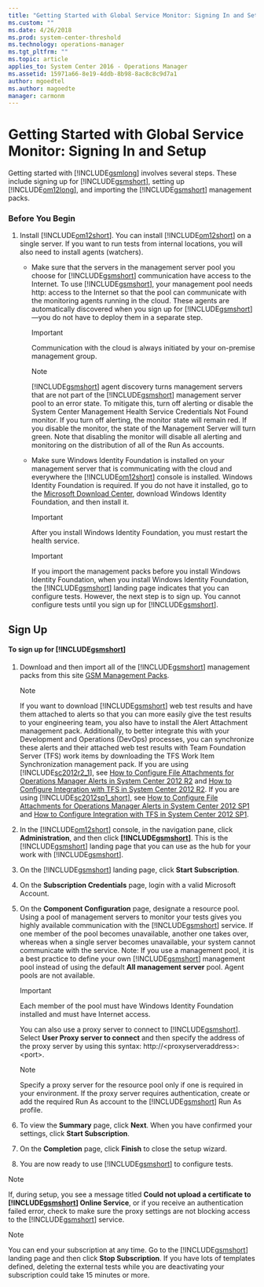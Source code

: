 ```yaml
---
title: "Getting Started with Global Service Monitor: Signing In and Setup | Microsoft Docs"
ms.custom: ""
ms.date: 4/26/2018
ms.prod: system-center-threshold
ms.technology: operations-manager
ms.tgt_pltfrm: ""
ms.topic: article
applies_to: System Center 2016 - Operations Manager
ms.assetid: 15971a66-8e19-4ddb-8b98-8ac8c8c9d7a1
author: mgoedtel
ms.author: magoedte
manager: carmonm
---
```

# Getting Started with Global Service Monitor: Signing In and Setup
Getting started with [!INCLUDE[gsmlong](../includes/gsmlong-md.md)] involves several steps. These include signing up for [!INCLUDE[gsmshort](../includes/gsmshort-md.md)], setting up [!INCLUDE[om12long](../includes/om12long-md.md)], and importing the [!INCLUDE[gsmshort](../includes/gsmshort-md.md)] management packs.  
  
### Before You Begin  
  
1.  Install [!INCLUDE[om12short](../includes/om12short-md.md)]. You can install [!INCLUDE[om12short](../includes/om12short-md.md)] on a single server. If you want to run tests from internal locations, you will also need to install agents (watchers).  
  
    -   Make sure that the servers in the management server pool you choose for [!INCLUDE[gsmshort](../includes/gsmshort-md.md)] communication have access to the Internet. To use [!INCLUDE[gsmshort](../includes/gsmshort-md.md)], your management pool needs http: access to the Internet so that the pool can communicate with the monitoring agents running in the cloud. These agents are automatically discovered when you sign up for [!INCLUDE[gsmshort](../includes/gsmshort-md.md)]—you do not have to deploy them in a separate step.  
  
        > [!IMPORTANT]
        >  Communication with the cloud is always initiated by your on-premise management group.  
  
        > [!NOTE]
        >  [!INCLUDE[gsmshort](../includes/gsmshort-md.md)] agent discovery turns management servers that are not part of the [!INCLUDE[gsmshort](../includes/gsmshort-md.md)] management server pool to an error state. To mitigate this, turn off alerting or disable the System Center Management Health Service Credentials Not Found monitor. If you turn off alerting, the monitor state will remain red. If you disable the monitor, the state of the Management Server will turn green. Note that disabling the monitor will disable all alerting and monitoring on the distribution of all of the Run As accounts.  
  
    -   Make sure Windows Identity Foundation is installed on your management server that is communicating with the cloud and everywhere the [!INCLUDE[om12short](../includes/om12short-md.md)] console is installed. Windows Identity Foundation is required. If you do not have it installed, go to the [Microsoft Download Center](http://go.microsoft.com/fwlink/?LinkID=224157), download Windows Identity Foundation, and then install it.  
  
        > [!IMPORTANT]
        >  After you install Windows Identity Foundation, you must restart the health service.  
  
        > [!IMPORTANT]
        >  If you import the management packs before you install Windows Identity Foundation, when you install Windows Identity Foundation, the [!INCLUDE[gsmshort](../includes/gsmshort-md.md)] landing page indicates that you can configure tests. However, the next step is to sign up. You cannot configure tests until you sign up for [!INCLUDE[gsmshort](../includes/gsmshort-md.md)].  
  
## Sign Up  
  
#### To sign up for [!INCLUDE[gsmshort](../includes/gsmshort-md.md)]  
  
1.  Download and then import all of the [!INCLUDE[gsmshort](../includes/gsmshort-md.md)] management packs from this site [GSM Management Packs](https://www.microsoft.com/en-us/download/details.aspx?id=36422).  
  
    > [!NOTE]
    >  If you want to download [!INCLUDE[gsmshort](../includes/gsmshort-md.md)] web test results and have them attached to alerts so that you can more easily give the test results to your engineering team, you also have to install the Alert Attachment management pack. Additionally, to better integrate this with your Development and Operations (DevOps) processes, you can synchronize these alerts and their attached web test results with Team Foundation Server (TFS) work items by downloading the TFS Work Item Synchronization management pack. If you are using [!INCLUDE[sc2012r2_1](../includes/sc2012r2-1-md.md)], see [How to Configure File Attachments for Operations Manager Alerts in System Center 2012 R2](http://go.microsoft.com/fwlink/?LinkId=307114) and [How to Configure Integration with TFS in System Center 2012 R2](http://go.microsoft.com/fwlink/?LinkId=307113). If you are using [!INCLUDE[sc2012sp1_short](../includes/sc2012sp1-short-md.md)], see [How to Configure File Attachments for Operations Manager Alerts in System Center 2012 SP1](http://go.microsoft.com/fwlink/?LinkId=275127) and [How to Configure Integration with TFS in System Center 2012 SP1](http://go.microsoft.com/fwlink/?LinkId=275126).  
  
2.  In the [!INCLUDE[om12short](../includes/om12short-md.md)] console, in the navigation pane, click **Administration**, and then click **[!INCLUDE[gsmshort](../includes/gsmshort-md.md)]**. This is the [!INCLUDE[gsmshort](../includes/gsmshort-md.md)] landing page that you can use as the hub for your work with [!INCLUDE[gsmshort](../includes/gsmshort-md.md)].  
  
3.  On the [!INCLUDE[gsmshort](../includes/gsmshort-md.md)] landing page, click **Start Subscription**.  
  
4.  On the **Subscription Credentials** page, login with  a valid Microsoft Account.  
  
5.  On the **Component Configuration** page, designate a resource pool. Using a pool of management servers to monitor your tests gives you highly available communication with the [!INCLUDE[gsmshort](../includes/gsmshort-md.md)] service. If one member of the pool becomes unavailable, another one takes over, whereas when a single server becomes unavailable, your system cannot communicate with the service. Note: If you use a management pool, it is a best practice to define your own [!INCLUDE[gsmshort](../includes/gsmshort-md.md)] management pool instead of using the default **All management server** pool. Agent pools are not available.  
  
    > [!IMPORTANT]
    >  Each member of the pool must have Windows Identity Foundation installed and must have Internet access.  
  
     You can also use a proxy server to connect to [!INCLUDE[gsmshort](../includes/gsmshort-md.md)]. Select **User Proxy server to connect** and then specify the address of the proxy server by using this syntax: http://\<proxyserveraddress>:\<port>.  
  
    > [!NOTE]
    >  Specify a proxy server for the resource pool only if one is required in your environment. If the proxy server requires authentication, create or add the required Run As account to the [!INCLUDE[gsmshort](../includes/gsmshort-md.md)] Run As profile.  
  
6.  To view the **Summary** page, click **Next**. When you have confirmed your settings, click **Start Subscription**.  
  
7.  On the **Completion** page, click **Finish** to close the setup wizard.  
  
8.  You are now ready to use [!INCLUDE[gsmshort](../includes/gsmshort-md.md)] to configure tests.  
  
> [!NOTE]
>  If, during setup, you see a message titled **Could not upload a certificate to [!INCLUDE[gsmshort](../includes/gsmshort-md.md)] Online Service**, or if you receive an authentication failed error, check to make sure the proxy settings are not blocking access to the [!INCLUDE[gsmshort](../includes/gsmshort-md.md)] service.  
  
> [!NOTE]
>  You can end your subscription at any time. Go to the [!INCLUDE[gsmshort](../includes/gsmshort-md.md)] landing page and then click **Stop Subscription**. If you have lots of templates defined, deleting the external tests while you are deactivating your subscription could take 15 minutes or more.